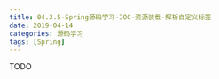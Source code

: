 ```yaml
---
title: 04.3.5-Spring源码学习-IOC-资源装载-解析自定义标签
date: 2019-04-14
categories: 源码学习
tags: [Spring]
---
```


TODO